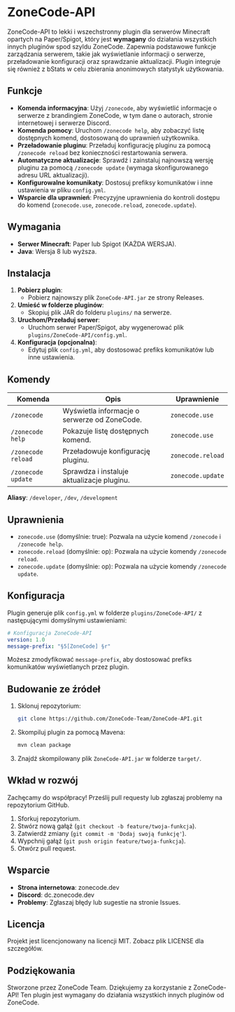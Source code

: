 # ZoneCode-API

ZoneCode-API to lekki i wszechstronny plugin dla serwerów Minecraft opartych na Paper/Spigot, który jest **wymagany** do działania wszystkich innych pluginów spod szyldu ZoneCode. Zapewnia podstawowe funkcje zarządzania serwerem, takie jak wyświetlanie informacji o serwerze, przeładowanie konfiguracji oraz sprawdzanie aktualizacji. Plugin integruje się również z bStats w celu zbierania anonimowych statystyk użytkowania.

## Funkcje

- **Komenda informacyjna**: Użyj `/zonecode`, aby wyświetlić informacje o serwerze z brandingiem ZoneCode, w tym dane o autorach, stronie internetowej i serwerze Discord.
- **Komenda pomocy**: Uruchom `/zonecode help`, aby zobaczyć listę dostępnych komend, dostosowaną do uprawnień użytkownika.
- **Przeładowanie pluginu**: Przeładuj konfigurację pluginu za pomocą `/zonecode reload` bez konieczności restartowania serwera.
- **Automatyczne aktualizacje**: Sprawdź i zainstaluj najnowszą wersję pluginu za pomocą `/zonecode update` (wymaga skonfigurowanego adresu URL aktualizacji).
- **Konfigurowalne komunikaty**: Dostosuj prefiksy komunikatów i inne ustawienia w pliku `config.yml`.
- **Wsparcie dla uprawnień**: Precyzyjne uprawnienia do kontroli dostępu do komend (`zonecode.use`, `zonecode.reload`, `zonecode.update`).

## Wymagania

- **Serwer Minecraft**: Paper lub Spigot (KAŻDA WERSJA).
- **Java**: Wersja 8 lub wyższa.

## Instalacja

1. **Pobierz plugin**:
   - Pobierz najnowszy plik `ZoneCode-API.jar` ze strony Releases.
2. **Umieść w folderze pluginów**:
   - Skopiuj plik JAR do folderu `plugins/` na serwerze.
3. **Uruchom/Przeładuj serwer**:
   - Uruchom serwer Paper/Spigot, aby wygenerować plik `plugins/ZoneCode-API/config.yml`.
4. **Konfiguracja (opcjonalna)**:
   - Edytuj plik `config.yml`, aby dostosować prefiks komunikatów lub inne ustawienia.

## Komendy

| Komenda | Opis | Uprawnienie |
| --- | --- | --- |
| `/zonecode` | Wyświetla informacje o serwerze od ZoneCode. | `zonecode.use` |
| `/zonecode help` | Pokazuje listę dostępnych komend. | `zonecode.use` |
| `/zonecode reload` | Przeładowuje konfigurację pluginu. | `zonecode.reload` |
| `/zonecode update` | Sprawdza i instaluje aktualizacje pluginu. | `zonecode.update` |

**Aliasy**: `/developer`, `/dev`, `/development`

## Uprawnienia

- `zonecode.use` (domyślnie: true): Pozwala na użycie komend `/zonecode` i `/zonecode help`.
- `zonecode.reload` (domyślnie: op): Pozwala na użycie komendy `/zonecode reload`.
- `zonecode.update` (domyślnie: op): Pozwala na użycie komendy `/zonecode update`.

## Konfiguracja

Plugin generuje plik `config.yml` w folderze `plugins/ZoneCode-API/` z następującymi domyślnymi ustawieniami:

```yaml
# Konfiguracja ZoneCode-API
version: 1.0
message-prefix: "§5[ZoneCode] §r"
```

Możesz zmodyfikować `message-prefix`, aby dostosować prefiks komunikatów wyświetlanych przez plugin.

## Budowanie ze źródeł

1. Sklonuj repozytorium:

   ```bash
   git clone https://github.com/ZoneCode-Team/ZoneCode-API.git
   ```

2. Skompiluj plugin za pomocą Mavena:

   ```bash
   mvn clean package
   ```

3. Znajdź skompilowany plik `ZoneCode-API.jar` w folderze `target/`.

## Wkład w rozwój

Zachęcamy do współpracy! Prześlij pull requesty lub zgłaszaj problemy na repozytorium GitHub.

1. Sforkuj repozytorium.
2. Stwórz nową gałąź (`git checkout -b feature/twoja-funkcja`).
3. Zatwierdź zmiany (`git commit -m 'Dodaj swoją funkcję'`).
4. Wypchnij gałąź (`git push origin feature/twoja-funkcja`).
5. Otwórz pull request.

## Wsparcie

- **Strona internetowa**: zonecode.dev
- **Discord**: dc.zonecode.dev
- **Problemy**: Zgłaszaj błędy lub sugestie na stronie Issues.

## Licencja

Projekt jest licencjonowany na licencji MIT. Zobacz plik LICENSE dla szczegółów.

## Podziękowania

Stworzone przez ZoneCode Team. Dziękujemy za korzystanie z ZoneCode-API! Ten plugin jest wymagany do działania wszystkich innych pluginów od ZoneCode.
